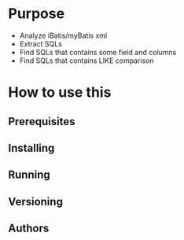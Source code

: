 # Purpose
 * Analyze iBatis/myBatis xml
 * Extract SQLs
 * Find SQLs that contains some field and columns
 * Find SQLs that contains LIKE comparison
 
# How to use this
## Prerequisites

## Installing

## Running

## Versioning

## Authors
